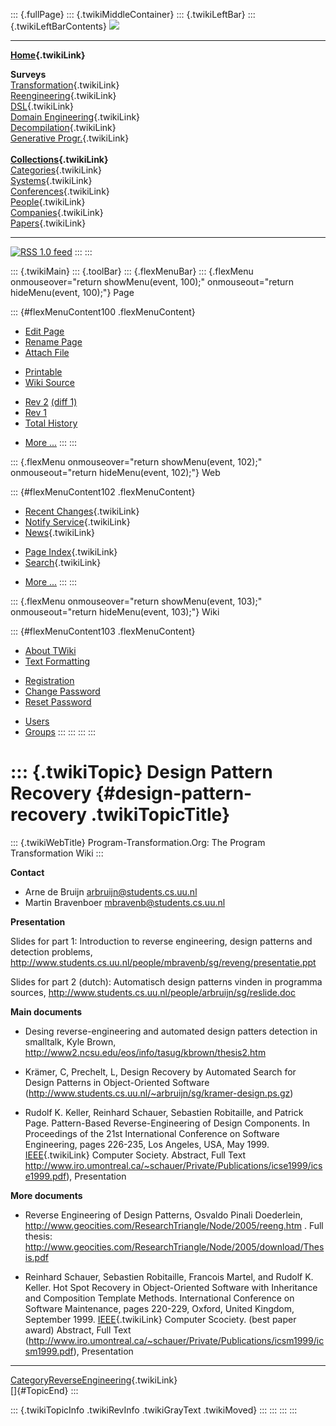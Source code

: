 ::: {.fullPage}
::: {.twikiMiddleContainer}
::: {.twikiLeftBar}
::: {.twikiLeftBarContents}
![](../pub/transformation.gif)

------------------------------------------------------------------------

**[Home](WebHome){.twikiLink}**

**Surveys**\
[Transformation](ProgramTransformation){.twikiLink}\
[Reengineering](ReengineeringWiki){.twikiLink}\
[DSL](DomainSpecificLanguages){.twikiLink}\
[Domain Engineering](DomainEngineering){.twikiLink}\
[Decompilation](DeCompilation){.twikiLink}\
[Generative Progr.](GenerativeProgrammingWiki){.twikiLink}\
\
**[Collections](CategoryCollection){.twikiLink}**\
[Categories](CategoryCategory){.twikiLink}\
[Systems](TransformationSystems){.twikiLink}\
[Conferences](TransformationConferences){.twikiLink}\
[People](TransformationPeople){.twikiLink}\
[Companies](TransformationCompanies){.twikiLink}\
[Papers](CategoryPaper){.twikiLink}

------------------------------------------------------------------------

[![](../pub/rss.gif "RSS 1.0 feed")](WebRss@skin=rss)
:::
:::

::: {.twikiMain}
::: {.toolBar}
::: {.flexMenuBar}
::: {.flexMenu onmouseover="return showMenu(event, 100);" onmouseout="return hideMenu(event, 100);"}
Page

::: {#flexMenuContent100 .flexMenuContent}
-   [Edit
    Page](http://www.program-transformation.org/edit/Transform/DesignPatternRecovery?t=1536826468)
-   [Rename
    Page](http://www.program-transformation.org/rename/Transform/DesignPatternRecovery)
-   [Attach
    File](http://www.program-transformation.org/attach/Transform/DesignPatternRecovery)

<!-- -->

-   [Printable](http://www.program-transformation.org/view/Transform/DesignPatternRecovery?skin=print.pattern)
-   [Wiki
    Source](http://www.program-transformation.org/view/Transform/DesignPatternRecovery?skin=text&raw=on&contenttype=text/plain)

<!-- -->

-   [Rev
    2](http://www.program-transformation.org/view/Transform/DesignPatternRecovery?rev=1.2)
    [(diff 1)](http://www.program-transformation.org/rdiff/Transform/DesignPatternRecovery?rev1=1.2&rev2=1.1)
-   [Rev
    1](http://www.program-transformation.org/view/Transform/DesignPatternRecovery?rev=1.1)
-   [Total
    History](http://www.program-transformation.org/rdiff/Transform/DesignPatternRecovery)

<!-- -->

-   [More
    \...](http://www.program-transformation.org/oops/Transform/DesignPatternRecovery?template=oopsmore&param1=1.2&param2=1.2)
:::
:::

::: {.flexMenu onmouseover="return showMenu(event, 102);" onmouseout="return hideMenu(event, 102);"}
Web

::: {#flexMenuContent102 .flexMenuContent}
-   [Recent Changes](WebChanges){.twikiLink}
-   [Notify Service](WebNotify){.twikiLink}
-   [News](WebNews){.twikiLink}

<!-- -->

-   [Page Index](WebIndex){.twikiLink}
-   [Search](WebSearch){.twikiLink}

<!-- -->

-   [More
    \...](http://www.program-transformation.org/oops/Transform/DesignPatternRecovery?template=oopsmore&param1=1.2&param2=1.2)
:::
:::

::: {.flexMenu onmouseover="return showMenu(event, 103);" onmouseout="return hideMenu(event, 103);"}
Wiki

::: {#flexMenuContent103 .flexMenuContent}
-   [About
    TWiki](http://www.program-transformation.org/view/TWiki/WebHome)
-   [Text
    Formatting](http://www.program-transformation.org/view/TWiki/TextFormattingRules)

<!-- -->

-   [Registration](http://www.program-transformation.org/view/TWiki/TWikiRegistration)
-   [Change
    Password](http://www.program-transformation.org/view/TWiki/ChangePassword)
-   [Reset
    Password](http://www.program-transformation.org/view/TWiki/ResetPassword)

<!-- -->

-   [Users](http://www.program-transformation.org/view/Main/TWikiUsers)
-   [Groups](http://www.program-transformation.org/view/Main/TWikiGroups)
:::
:::
:::
:::

::: {.twikiTopic}
Design Pattern Recovery {#design-pattern-recovery .twikiTopicTitle}
=======================

::: {.twikiWebTitle}
Program-Transformation.Org: The Program Transformation Wiki
:::

**Contact**

-   Arne de Bruijn <arbruijn@students.cs.uu.nl>
-   Martin Bravenboer <mbravenb@students.cs.uu.nl>

**Presentation**

Slides for part 1: Introduction to reverse engineering, design patterns
and detection problems,
<http://www.students.cs.uu.nl/people/mbravenb/sg/reveng/presentatie.ppt>

Slides for part 2 (dutch): Automatisch design patterns vinden in
programma sources,
<http://www.students.cs.uu.nl/people/arbruijn/sg/reslide.doc>

**Main documents**

-   Desing reverse-engineering and automated design patters detection in
    smalltalk, Kyle Brown,
    <http://www2.ncsu.edu/eos/info/tasug/kbrown/thesis2.htm>

<!-- -->

-   Krämer, C, Prechelt, L, Design Recovery by Automated Search for
    Design Patterns in Object-Oriented Software
    (<http://www.students.cs.uu.nl/~arbruijn/sg/kramer-design.ps.gz>)

<!-- -->

-   Rudolf K. Keller, Reinhard Schauer, Sebastien Robitaille, and
    Patrick Page. Pattern-Based Reverse-Engineering of Design
    Components. In Proceedings of the 21st International Conference on
    Software Engineering, pages 226-235, Los Angeles, USA, May 1999.
    [IEEE](IEEE){.twikiLink} Computer Society. Abstract, Full Text
    <http://www.iro.umontreal.ca/~schauer/Private/Publications/icse1999/icse1999.pdf>),
    Presentation

**More documents**

-   Reverse Engineering of Design Patterns, Osvaldo Pinali Doederlein,
    <http://www.geocities.com/ResearchTriangle/Node/2005/reeng.htm> .
    Full thesis:
    <http://www.geocities.com/ResearchTriangle/Node/2005/download/Thesis.pdf>

<!-- -->

-   Reinhard Schauer, Sebastien Robitaille, Francois Martel, and
    Rudolf K. Keller. Hot Spot Recovery in Object-Oriented Software with
    Inheritance and Composition Template Methods. International
    Conference on Software Maintenance, pages 220-229, Oxford, United
    Kingdom, September 1999. [IEEE](IEEE){.twikiLink} Computer Scociety.
    (best paper award) Abstract, Full Text
    (<http://www.iro.umontreal.ca/~schauer/Private/Publications/icsm1999/icsm1999.pdf>),
    Presentation

------------------------------------------------------------------------

[CategoryReverseEngineering](CategoryReverseEngineering){.twikiLink}\
[]{#TopicEnd}
:::

::: {.twikiTopicInfo .twikiRevInfo .twikiGrayText .twikiMoved}
:::
:::
:::
:::
